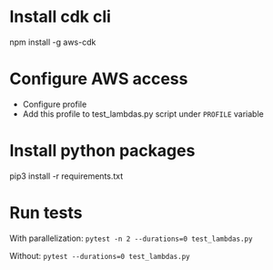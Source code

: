 # Install cdk cli
npm install -g aws-cdk

# Configure AWS access

* Configure profile
* Add this profile to test_lambdas.py script under `PROFILE` variable

# Install python packages
pip3 install -r requirements.txt

# Run tests
With parallelization:
`pytest -n 2 --durations=0 test_lambdas.py`

Without:
`pytest --durations=0 test_lambdas.py`